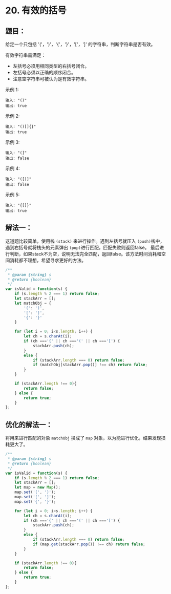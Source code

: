# 20. 有效的括号

## 题目：
给定一个只包括 '('，')'，'{'，'}'，'['，']' 的字符串，判断字符串是否有效。

有效字符串需满足：

* 左括号必须用相同类型的右括号闭合。
* 左括号必须以正确的顺序闭合。
* 注意空字符串可被认为是有效字符串。

示例 1:
```
输入: "()"
输出: true
```
示例 2:
```
输入: "()[]{}"
输出: true
```
示例 3:
```
输入: "(]"
输出: false
```
示例 4:
```
输入: "([)]"
输出: false
```
示例 5:
```
输入: "{[]}"
输出: true
```

## 解法一：
这道题比较简单，使用栈 `(stack)` 来进行操作。遇到左括号就压入 `(push)`栈中，遇到右括号就将栈头的元素弹出 `(pop)`进行匹配，匹配失败则返回false。
最后进行判断，如果stack不为空，说明无法完全匹配，返回false。该方法时间消耗和空间消耗都不理想，希望寻求更好的方法。

```javascript
/**
 * @param {string} s
 * @return {boolean}
 */
var isValid = function(s) {
    if (s.length % 2 === 1) return false;
    let stackArr = [];
    let matchObj = {
        '(': ')',
        '[': ']',
        '{': '}'
    }

    for (let i = 0; i<s.length; i++) {
        let ch = s.charAt(i);
        if (ch ==='{' || ch ==='(' || ch ==='[') {
            stackArr.push(ch);
        }
        else {
            if (stackArr.length === 0) return false;
            if (matchObj[stackArr.pop()] !== ch) return false;     
        }
    }

    if (stackArr.length !== 0){
        return false;
    } else {
        return true;
    }
};
```

## 优化的解法一：
将用来进行匹配的对象 `matchObj` 换成了 `map` 对象，以为能进行优化，结果发现损耗更大了。

```javascript
/**
 * @param {string} s
 * @return {boolean}
 */
var isValid = function(s) {
    if (s.length % 2 === 1) return false;
    let stackArr = [];
    let map = new Map();
    map.set('(', ')');
    map.set('[', ']');
    map.set('{', '}');

    for (let i = 0; i<s.length; i++) {
        let ch = s.charAt(i);
        if (ch ==='{' || ch ==='(' || ch ==='[') {
            stackArr.push(ch);
        }
        else {
            if (stackArr.length === 0) return false;
            if (map.get(stackArr.pop()) !== ch) return false;     
        }
    }

    if (stackArr.length !== 0){
        return false;
    } else {
        return true;
    }
};
```
